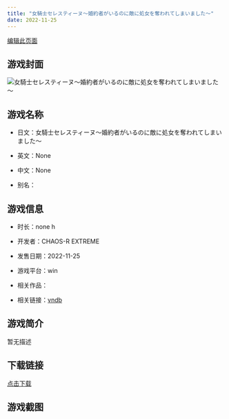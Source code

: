 ```yaml
---
title: "女騎士セレスティーヌ～婚約者がいるのに敵に処女を奪われてしまいました～"
date: 2022-11-25
---
```

[编辑此页面](https://github.com/ACG-3/ADV3-source/blob/main/source/_posts/games/%E5%A5%B3%E9%A8%8E%E5%A3%AB%E3%82%BB%E3%83%AC%E3%82%B9%E3%83%86%E3%82%A3%E3%83%BC%E3%83%8C%EF%BD%9E%E5%A9%9A%E7%B4%84%E8%80%85%E3%81%8C%E3%81%84%E3%82%8B%E3%81%AE%E3%81%AB%E6%95%B5%E3%81%AB%E5%87%A6%E5%A5%B3%E3%82%92%E5%A5%AA%E3%82%8F%E3%82%8C%E3%81%A6%E3%81%97%E3%81%BE%E3%81%84%E3%81%BE%E3%81%97%E3%81%9F%EF%BD%9E.md)

## 游戏封面

![女騎士セレスティーヌ～婚約者がいるのに敵に処女を奪われてしまいました～](https%3A//pan.timero.xyz/onedrive/img_lib_001/%E5%A5%B3%E9%A8%8E%E5%A3%AB%E3%82%BB%E3%83%AC%E3%82%B9%E3%83%86%E3%82%A3%E3%83%BC%E3%83%8C%EF%BD%9E%E5%A9%9A%E7%B4%84%E8%80%85%E3%81%8C%E3%81%84%E3%82%8B%E3%81%AE%E3%81%AB%E6%95%B5%E3%81%AB%E5%87%A6%E5%A5%B3%E3%82%92%E5%A5%AA%E3%82%8F%E3%82%8C%E3%81%A6%E3%81%97%E3%81%BE%E3%81%84%E3%81%BE%E3%81%97%E3%81%9F%EF%BD%9E_cover.avif)


## 游戏名称

- 日文：女騎士セレスティーヌ～婚約者がいるのに敵に処女を奪われてしまいました～
- 英文：None
- 中文：None

- 别名：


## 游戏信息

- 时长：none h
- 开发者：CHAOS-R EXTREME
- 发售日期：2022-11-25
- 游戏平台：win
- 相关作品：

- 相关链接：[vndb](https://vndb.org/v39973)


## 游戏简介

暂无描述


## 下载链接

[点击下载](https://pan.timero.xyz/onedrive/adv_lib_001/%E5%A5%B3%E9%A8%8E%E5%A3%AB%E3%82%BB%E3%83%AC%E3%82%B9%E3%83%86%E3%82%A3%E3%83%BC%E3%83%8C%EF%BD%9E%E5%A9%9A%E7%B4%84%E8%80%85%E3%81%8C%E3%81%84%E3%82%8B%E3%81%AE%E3%81%AB%E6%95%B5%E3%81%AB%E5%87%A6%E5%A5%B3%E3%82%92%E5%A5%AA%E3%82%8F%E3%82%8C%E3%81%A6%E3%81%97%E3%81%BE%E3%81%84%E3%81%BE%E3%81%97%E3%81%9F%EF%BD%9E)


## 游戏截图


